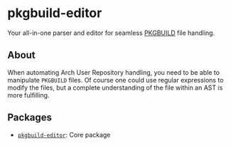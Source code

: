 # pkgbuild-editor

Your all-in-one parser and editor for seamless [PKGBUILD](https://wiki.archlinux.org/title/PKGBUILD) file handling.

## About

When automating Arch User Repository handling, you need to be able to manipulate `PKGBUILD` files. Of course one could
use regular expressions to modify the files, but a complete understanding of the file within an AST is more fulfilling.

## Packages

- [`pkgbuild-editor`](./packages/pkgbuild-editor/): Core package
